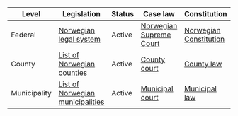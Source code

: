 | Level | Legislation | Status | Case law | Constitution |
|---|---|---|---|---|
| Federal | [Norwegian legal system](https://en.wikipedia.org/wiki/Norwegian_legal_system) | Active | [Norwegian Supreme Court](https://en.wikipedia.org/wiki/Norwegian_Supreme_Court) | [Norwegian Constitution](https://en.wikipedia.org/wiki/Norwegian_Constitution) |
| County | [List of Norwegian counties](https://en.wikipedia.org/wiki/List_of_Norwegian_counties) | Active | [County court](https://en.wikipedia.org/wiki/County_court) | [County law](https://en.wikipedia.org/wiki/County_law) |
| Municipality | [List of Norwegian municipalities](https://en.wikipedia.org/wiki/List_of_Norwegian_municipalities) | Active | [Municipal court](https://en.wikipedia.org/wiki/Municipal_court) | [Municipal law](https://en.wikipedia.org/wiki/Municipal_law) |